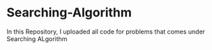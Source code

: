 # Searching-Algorithm
In this Repository, I uploaded all code for problems that comes under Searching ALgorithm
